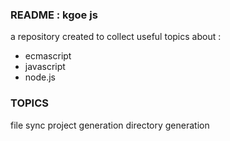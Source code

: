 ### README : kgoe js
a repository created to collect useful topics about :
- ecmascript
- javascript
- node.js

### TOPICS
file sync
project generation
directory generation